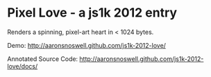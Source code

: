 # Pixel Love - a js1k 2012 entry

Renders a spinning, pixel-art heart in < 1024 bytes.

Demo: http://aaronsnoswell.github.com/js1k-2012-love/

Annotated Source Code: http://aaronsnoswell.github.com/js1k-2012-love/docs/
